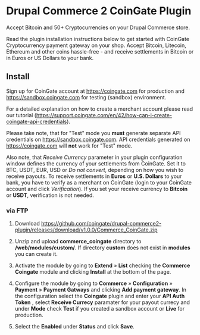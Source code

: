 # Drupal Commerce 2 CoinGate Plugin 

Accept Bitcoin and 50+ Cryptocurrencies on your Drupal Commerce store.

Read the plugin installation instructions below to get started with CoinGate Cryptocurrency payment gateway on your shop. Accept Bitcoin, Litecoin, Ethereum and other coins hassle-free - and receive settlements in Bitcoin or in Euros or US Dollars to your bank.

## Install

Sign up for CoinGate account at <https://coingate.com> for production and <https://sandbox.coingate.com> for testing (sandbox) environment.

For a detailed explanation on how to create a merchant account please read our tutorial (https://support.coingate.com/en/42/how-can-i-create-coingate-api-credentials).

Please take note, that for "Test" mode you **must** generate separate API credentials on <https://sandbox.coingate.com>. API credentials generated on <https://coingate.com> will **not** work for "Test" mode.

Also note, that *Receive Currency* parameter in your plugin configuration window defines the currency of your settlements from CoinGate. Set it to BTC, USDT, EUR, USD or *Do not convert*, depending on how you wish to receive payouts. To receive settlements in **Euros** or **U.S. Dollars** to your bank, you have to verify as a merchant on CoinGate (login to your CoinGate account and click *Verification*). If you set your receive currency to **Bitcoin** or **USDT**, verification is not needed.

### via FTP 

1. Download <https://github.com/coingate/drupal-commerce2-plugin/releases/download/v1.0.0/Commerce_CoinGate.zip>

2. Unzip and upload **commerce_coingate** directory to **/web/modules/custom/**. If directory **custom** does not exist in **modules** you can create it.

3. Activate the module by going to **Extend** » **List** checking the  **Commerce Coingate** module and clicking **Install** at the bottom of the page.

4. Configure the module by going to **Commerce** » **Configuration** » **Payment** » **Payment Gatways** and clicking **Add payment gateway**. In the configuration select the **Coingate** plugin and enter your **API Auth Token** , select **Receive Currecy** paramater for your payout currecy and under **Mode** check **Test** if you created a sandbox account or **Live** for production.

5. Select the **Enabled** under **Status** and click **Save**.